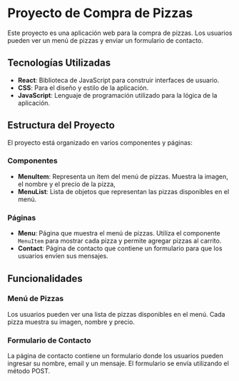 # Proyecto de Compra de Pizzas

Este proyecto es una aplicación web para la compra de pizzas. Los usuarios pueden ver un menú de pizzas y enviar un formulario de contacto.

## Tecnologías Utilizadas

- **React**: Biblioteca de JavaScript para construir interfaces de usuario.
- **CSS**: Para el diseño y estilo de la aplicación.
- **JavaScript**: Lenguaje de programación utilizado para la lógica de la aplicación.

## Estructura del Proyecto

El proyecto está organizado en varios componentes y páginas:

### Componentes

- **MenuItem**: Representa un ítem del menú de pizzas. Muestra la imagen, el nombre y el precio de la pizza, 
- **MenuList**: Lista de objetos que representan las pizzas disponibles en el menú.

### Páginas

- **Menu**: Página que muestra el menú de pizzas. Utiliza el componente `MenuItem` para mostrar cada pizza y permite agregar pizzas al carrito.
- **Contact**: Página de contacto que contiene un formulario para que los usuarios envíen sus mensajes.

## Funcionalidades

### Menú de Pizzas

Los usuarios pueden ver una lista de pizzas disponibles en el menú. Cada pizza muestra su imagen, nombre y precio. 


### Formulario de Contacto

La página de contacto contiene un formulario donde los usuarios pueden ingresar su nombre, email y un mensaje. El formulario se envía utilizando el método POST.
